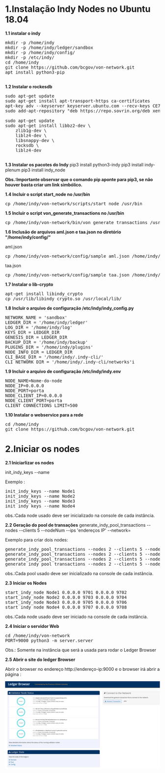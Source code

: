 # 1.Instalação Indy Nodes no Ubuntu 18.04

**1.1 instalar o indy**
<pre>
mkdir -p /home/indy
mkdir -p /home/indy/ledger/sandbox
mkdir -p /home/indy/config/
mkdir -p /etc/indy/
cd /home/indy
git clone https://github.com/bcgov/von-network.git
apt install python3-pip

</pre>

**1.2 Instalar o rockesdb**
<pre>
sudo apt-get update
sudo apt-get install apt-transport-https ca-certificates
apt-key adv --keyserver keyserver.ubuntu.com --recv-keys CE7709D068DB5E88
sudo add-apt-repository "deb https://repo.sovrin.org/deb xenial master"

sudo apt-get update
sudo apt-get install libbz2-dev \
    zlib1g-dev \
    liblz4-dev \
    libsnappy-dev \
    rocksdb \
    liblz4-dev

</pre>

**1.3 Instalar os pacotes do Indy**
pip3 install python3-indy
pip3 install indy-plenum
pip3 install indy_node

**Obs.:Importante observar que o comando pip aponte para pip3, se não houver basta criar um link simbólico.**

**1.4 Incluir o script start_node no /usr/bin**
<pre>
cp /home/indy/von-network/scripts/start_node /usr/bin
</pre>

**1.5 Incluir o script von_generate_transactions  no /usr/bin**
<pre>
cp /home/indy/von-network/bin/von_generate_transactions /usr/bin
</pre>

**1.6 Inclusão de arquivos aml.json e taa.json no diretório "/home/indy/config/"**

aml.json
<pre>
cp /home/indy/von-network/config/sample_aml.json /home/indy/config/aml.json
</pre>

taa.json
<pre>
cp /home/indy/von-network/config/sample_taa.json /home/indy/config/taa.json
</pre>

**1.7 Instalar o lib-crypto**
<pre>
apt-get install libindy_crypto
cp /usr/lib/libindy_crypto.so /usr/local/lib/
</pre>


**1.8 Incluir o arquivo de configuração /etc/indy/indy_config.py**

<pre>
NETWORK_NAME = 'sandbox'
LEDGER_DIR = '/home/indy/ledger'
LOG_DIR = '/home/indy/log'
KEYS_DIR = LEDGER_DIR
GENESIS_DIR = LEDGER_DIR
BACKUP_DIR = '/home/indy/backup'
PLUGINS_DIR = '/home/indy/plugins'
NODE_INFO_DIR = LEDGER_DIR
CLI_BASE_DIR = '/home/indy/.indy-cli/'
CLI_NETWORK_DIR = '/home/indy/.indy-cli/networks'i
</pre>

**1.9 Incluir o arquivo de configuração /etc/indy/indy.env**

<pre>
NODE_NAME=Nome-do-node
NODE_IP=0.0.0.0
NODE_PORT=porta
NODE_CLIENT_IP=0.0.0.0
NODE_CLIENT_PORT=porta
CLIENT_CONNECTIONS_LIMIT=500
</pre>

**1.10 Instalar o webservice para a rede**
<pre>
cd /home/indy
git clone https://github.com/bcgov/von-network.git
</pre>

# 2.Iniciar os nodes

**2.1 Iniciarlizar os nodes**

init_indy_keys --name <Nome do Node>

Exemplo :
<pre>
init_indy_keys --name Node1
init_indy_keys --name Node2
init_indy_keys --name Node3
init_indy_keys --name Node4
</pre>
obs.:Cada node usado deve ser inicializado na console de cada instância.


**2.2 Geração do pool de transações**
generate_indy_pool_transactions --nodes <quantidade-de-nodes> --clients 5 --nodeNum <numero do node> --ips 'endereços IP' --network=<nome-da-rede>

Exemplo para criar dois nodes: 
<pre>
generate_indy_pool_transactions --nodes 2 --clients 5 --nodeNum 1 --ips '192.168.2.2,192.168.2.3,192.168.2.4.192.168.2.3' --network=sandbox
generate_indy_pool_transactions --nodes 2 --clients 5 --nodeNum 2 --ips '192.168.2.2,192.168.2.3,192.168.2.4.192.168.2.3' --network=sandbox
generate_indy_pool_transactions --nodes 2 --clients 5 --nodeNum 3 --ips '192.168.2.2,192.168.2.3,192.168.2.4.192.168.2.3' --network=sandbox
generate_indy_pool_transactions --nodes 2 --clients 5 --nodeNum 4 --ips '192.168.2.2,192.168.2.3,192.168.2.4.192.168.2.3' --network=sandbox
</pre>

obs.:Cada pool usado deve ser inicializado na console de cada instância.

**2.3 Iniciar os Nodes**
<pre>
start_indy_node Node1 0.0.0.0 9701 0.0.0.0 9702
start_indy_node Node2 0.0.0.0 9703 0.0.0.0 9704
start_indy_node Node3 0.0.0.0 9705 0.0.0.0 9706
start_indy_node Node4 0.0.0.0 9707 0.0.0.0 9708
</pre>

obs.:Cada node usado deve ser iniciado na console de cada instância.


**2.4 Iniciar o servidor Web**

<pre>
cd /home/indy/von-network
PORT=9000 python3 -m server.server
</pre>
Obs.: Somente na instância que será a usada para rodar o Ledger Browser

**2.5 Abrir o site do ledger Browser**

Abrir o browser no endereço http://endereço-ip:9000 e o browser irá abrir a página :


![Ledger-browser](ledger.png)
